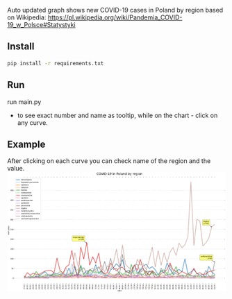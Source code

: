 Auto updated graph shows new COVID-19 cases in Poland by region based on 
Wikipedia: https://pl.wikipedia.org/wiki/Pandemia_COVID-19_w_Polsce#Statystyki

## Install
```bash
pip install -r requirements.txt
```

## Run
run main.py
* to see exact number and name as tooltip, while on the chart - click on any curve.

## Example
After clicking on each curve you can check name of the region and the value.
![graph](graph_example.png)